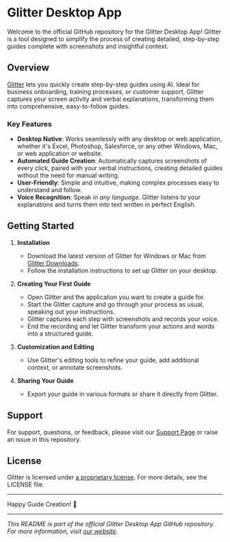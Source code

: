 # Glitter Desktop App

Welcome to the official GitHub repository for the Glitter Desktop App! Glitter is a tool designed to simplify the process of creating detailed, step-by-step guides complete with screenshots and insightful context.

## Overview

[Glitter](https://www.glitter.io) lets you quickly create step-by-step guides using AI. Ideal for business onboarding, training processes, or customer support, Glitter captures your screen activity and verbal explanations, transforming them into comprehensive, easy-to-follow guides.

### Key Features

- **Desktop Native**: Works seamlessly with any desktop or web application, whether it's Excel, Photoshop, Salesforce, or any other Windows, Mac, or web application or website.
- **Automated Guide Creation**: Automatically captures screenshots of every click, paired with your verbal instructions, creating detailed guides without the need for manual writing.
- **User-Friendly**: Simple and intuitive, making complex processes easy to understand and follow.
- **Voice Recognition**: Speak in *any language*. Glitter listens to your explanations and turns them into text written in perfect English.

## Getting Started

1. **Installation**
    - Download the latest version of Glitter for Windows or Mac from [Glitter Downloads](https://www.glitter.io/downloads).
    - Follow the installation instructions to set up Glitter on your desktop.

2. **Creating Your First Guide**
    - Open Glitter and the application you want to create a guide for.
    - Start the Glitter capture and go through your process as usual, speaking out your instructions.
    - Glitter captures each step with screenshots and records your voice.
    - End the recording and let Glitter transform your actions and words into a structured guide.

3. **Customization and Editing**
    - Use Glitter's editing tools to refine your guide, add additional context, or annotate screenshots.

4. **Sharing Your Guide**
    - Export your guide in various formats or share it directly from Glitter.

## Support

For support, questions, or feedback, please visit our [Support Page](https://wwww.glitter.io/help) or raise an issue in this repository.

## License

Glitter is licensed under [a proprietary license](LICENSE.txt). For more details, see the LICENSE file.

---

Happy Guide Creation! 🌟

---

*This README is part of the official Glitter Desktop App GitHub repository. For more information, visit [our website](https://www.glitter.io).*
